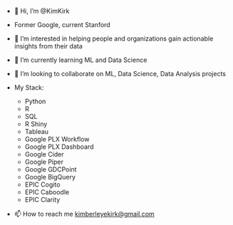 - 👋 Hi, I’m @KimKirk
- Former Google, current Stanford
- 👀 I’m interested in helping people and organizations gain actionable insights from their data
- 🌱 I’m currently learning ML and Data Science
- 💞️ I’m looking to collaborate on ML, Data Science, Data Analysis projects
- My Stack:

   * Python
   * R
   * SQL
   * R Shiny
   * Tableau
   * Google PLX Workflow
   * Google PLX Dashboard
   * Google Cider
   * Google Piper
   * Google GDCPoint
   * Google BigQuery
   * EPIC Cogito
   * EPIC Caboodle
   * EPIC Clarity

- 📫 How to reach me kimberleyekirk@gmail.com

<!---
KimKirk/KimKirk is a ✨ special ✨ repository because its `README.md` (this file) appears on your GitHub profile.
You can click the Preview link to take a look at your changes.
--->
